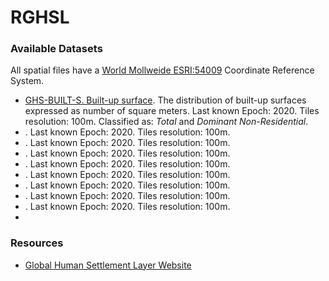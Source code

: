 # RGHSL

### Available Datasets
All spatial files have a [World Mollweide ESRI:54009](https://epsg.io/54009) Coordinate Reference System. 
- [GHS-BUILT-S. Built-up surface](https://ghsl.jrc.ec.europa.eu/ghs_buS2022.php).
    The distribution of built-up surfaces expressed as number of square meters. Last known Epoch: 2020. Tiles resolution: 100m. Classified as: *Total* and *Dominant Non-Residential*.
- []()
    . Last known Epoch: 2020. Tiles resolution: 100m.
- []()
    . Last known Epoch: 2020. Tiles resolution: 100m.
- []()
    . Last known Epoch: 2020. Tiles resolution: 100m.
- []()
    . Last known Epoch: 2020. Tiles resolution: 100m.
- []()
    . Last known Epoch: 2020. Tiles resolution: 100m.
- []()
    . Last known Epoch: 2020. Tiles resolution: 100m.
- []()
    . Last known Epoch: 2020. Tiles resolution: 100m.
- []()
    . Last known Epoch: 2020. Tiles resolution: 100m.
- []()



### Resources

- [Global Human Settlement Layer Website](https://ghsl.jrc.ec.europa.eu/index.php)
